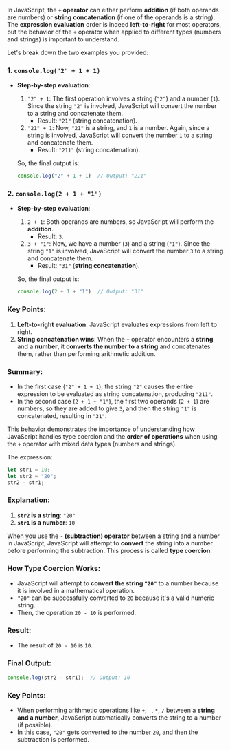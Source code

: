 In JavaScript, the **`+` operator** can either perform **addition** (if both operands are numbers) or **string concatenation** (if one of the operands is a string). The **expression evaluation** order is indeed **left-to-right** for most operators, but the behavior of the `+` operator when applied to different types (numbers and strings) is important to understand.

Let's break down the two examples you provided:

### 1. **`console.log("2" + 1 + 1)`**
- **Step-by-step evaluation**:
  1. `"2" + 1`: The first operation involves a string (`"2"`) and a number (`1`). Since the string `"2"` is involved, JavaScript will convert the number to a string and concatenate them.
     - Result: `"21"` (string concatenation).
  2. `"21" + 1`: Now, `"21"` is a string, and `1` is a number. Again, since a string is involved, JavaScript will convert the number `1` to a string and concatenate them.
     - Result: `"211"` (string concatenation).
  
  So, the final output is:
  ```js
  console.log("2" + 1 + 1)  // Output: "211"
  ```

### 2. **`console.log(2 + 1 + "1")`**
- **Step-by-step evaluation**:
  1. `2 + 1`: Both operands are numbers, so JavaScript will perform the **addition**.
     - Result: `3`.
  2. `3 + "1"`: Now, we have a number (`3`) and a string (`"1"`). Since the string `"1"` is involved, JavaScript will convert the number `3` to a string and concatenate them.
     - Result: `"31"` (**string concatenation**).
  
  So, the final output is:
  ```js
  console.log(2 + 1 + "1")  // Output: "31"
  ```

### Key Points:
1. **Left-to-right evaluation**: JavaScript evaluates expressions from left to right.
2. **String concatenation wins**: When the `+` operator encounters a **string** and a **number**, it **converts the number to a string** and concatenates them, rather than performing arithmetic addition.

### Summary:

- In the first case (`"2" + 1 + 1`), the string `"2"` causes the entire expression to be evaluated as string concatenation, producing `"211"`.
- In the second case (`2 + 1 + "1"`), the first two operands (`2 + 1`) are numbers, so they are added to give `3`, and then the string `"1"` is concatenated, resulting in `"31"`.

This behavior demonstrates the importance of understanding how JavaScript handles type coercion and the **order of operations** when using the `+` operator with mixed data types (numbers and strings).


The expression:

```javascript
let str1 = 10;
let str2 = "20";
str2 - str1;
```

### Explanation:
1. **`str2` is a string**: `"20"`
2. **`str1` is a number**: `10`

When you use the **`-` (subtraction) operator** between a string and a number in JavaScript, JavaScript will attempt to **convert** the string into a number before performing the subtraction. This process is called **type coercion**.

### How Type Coercion Works:
- JavaScript will attempt to **convert the string `"20"`** to a number because it is involved in a mathematical operation.
- `"20"` can be successfully converted to `20` because it's a valid numeric string.
- Then, the operation `20 - 10` is performed.

### Result:
- The result of `20 - 10` is `10`.

### Final Output:

```javascript
console.log(str2 - str1);  // Output: 10
```

### Key Points:
- When performing arithmetic operations like `+`, `-`, `*`, `/` between a **string and a number**, JavaScript automatically converts the string to a number (if possible).
- In this case, `"20"` gets converted to the number `20`, and then the subtraction is performed.